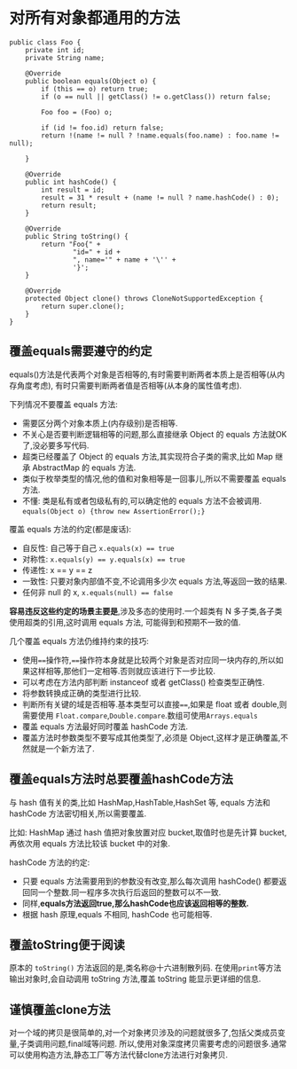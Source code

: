 对所有对象都通用的方法
===========

```
public class Foo {
    private int id;
    private String name;

    @Override
    public boolean equals(Object o) {
        if (this == o) return true;
        if (o == null || getClass() != o.getClass()) return false;

        Foo foo = (Foo) o;

        if (id != foo.id) return false;
        return !(name != null ? !name.equals(foo.name) : foo.name != null);

    }

    @Override
    public int hashCode() {
        int result = id;
        result = 31 * result + (name != null ? name.hashCode() : 0);
        return result;
    }

    @Override
    public String toString() {
        return "Foo{" +
                "id=" + id +
                ", name='" + name + '\'' +
                '}';
    }

    @Override
    protected Object clone() throws CloneNotSupportedException {
        return super.clone();
    }
}
```

## 覆盖equals需要遵守的约定
equals()方法是代表两个对象是否相等的,有时需要判断两者本质上是否相等(从内存角度考虑),
有时只需要判断两者值是否相等(从本身的属性值考虑).

下列情况不要覆盖 equals 方法:
- 需要区分两个对象本质上(内存级别)是否相等.
- 不关心是否要判断逻辑相等的问题,那么直接继承 Object 的 equals 方法就OK了,没必要多写代码.
- 超类已经覆盖了 Object 的 equals 方法,其实现符合子类的需求,比如 Map 继承 AbstractMap 的 equals 方法.
- 类似于枚举类型的情况,他的值和对象相等是一回事儿,所以不需要覆盖 equals 方法.
- 不懂: 类是私有或者包级私有的,可以确定他的 equals 方法不会被调用. `equals(Object o) {throw new AssertionError();}`

覆盖 equals 方法的约定(都是废话):
- 自反性: 自己等于自己 `x.equals(x) == true`
- 对称性: `x.equals(y) == y.equals(x) == true`
- 传递性: x == y == z
- 一致性: 只要对象内部值不变,不论调用多少次 equals 方法,等返回一致的结果.
- 任何非 null 的 x, `x.equals(null) == false`

**容易违反这些约定的场景主要是**,涉及多态的使用时.一个超类有 N 多子类,各子类使用超类的引用,这时调用 equals 方法,
可能得到和预期不一致的值.

几个覆盖 equals 方法仍维持约束的技巧:
- 使用`==`操作符,`==`操作符本身就是比较两个对象是否对应同一块内存的,所以如果这样相等,那他们一定相等.否则就应该进行下一步比较.
- 可以考虑在方法内部判断 instanceof 或者 getClass() 检查类型正确性.
- 将参数转换成正确的类型进行比较.
- 判断所有关键的域是否相等.基本类型可以直接`==`,如果是 float 或者 double,则需要使用 `Float.compare`,`Double.compare`.数组可使用`Arrays.equals`
- 覆盖 equals 方法最好同时覆盖 hashCode 方法.
- 覆盖方法时参数类型不要写成其他类型了,必须是 Object,这样才是正确覆盖,不然就是一个新方法了.


## 覆盖equals方法时总要覆盖hashCode方法
与 hash 值有关的类,比如 HashMap,HashTable,HashSet 等, equals 方法和 hashCode 方法密切相关,所以需要覆盖.

比如: HashMap 通过 hash 值把对象放置对应 bucket,取值时也是先计算 bucket,再依次用 equals 方法比较该 bucket 中的对象.

hashCode 方法的约定:
- 只要 equals 方法需要用到的参数没有改变,那么每次调用 hashCode() 都要返回同一个整数.同一程序多次执行后返回的整数可以不一致.
- 同样,**equals方法返回true,那么hashCode也应该返回相等的整数.**
- 根据 hash 原理,equals 不相同, hashCode 也可能相等.


## 覆盖toString便于阅读
原本的 `toString()` 方法返回的是,类名称@十六进制散列码.
在使用`print`等方法输出对象时,会自动调用 toString 方法,覆盖 toString 能显示更详细的信息.


## 谨慎覆盖clone方法
对一个域的拷贝是很简单的,对一个对象拷贝涉及的问题就很多了,包括父类成员变量,子类调用问题,final域等问题.
所以,使用对象深度拷贝需要考虑的问题很多.通常可以使用构造方法,静态工厂等方法代替clone方法进行对象拷贝.

